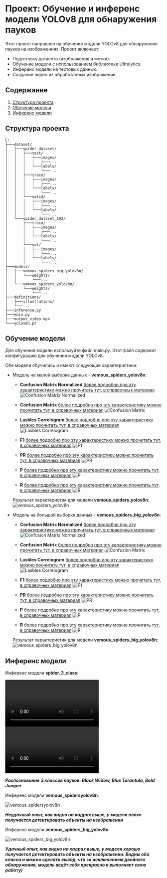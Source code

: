 # Проект: Обучение и инференс модели YOLOv8 для обнаружения пауков

Этот проект направлен на обучение модели YOLOv8 для обнаружения пауков на изображениях. Проект включает:
- Подготовку датасета (изображения и метки).
- Обучение модели с использованием библиотеки Ultralytics.
- Инференс модели на тестовых данных.
- Создание видео из обработанных изображений.

## Содержание
1. [Структура проекта](#структура-проекта)
2. [Обучение модели](#обучение-модели)
3. [Инференс модели](#инференс-модели)

## Структура проекта
``` bach
C:.
├───dataset/
│   ├───spider_dataset/
│   │   ├───test/
│   │   │   ├───images/
│   │   │   |   ├───...
│   │   │   └───labels/
│   │   │       └───...
│   │   ├───train/
│   │   │   ├───images/
│   │   │   |   ├───...
│   │   │   └───labels/
│   │   │       └───...
│   │   └───valid/
│   │   │   ├───images/
│   │   │   |   ├───...
│   │   │   └───labels/
│   │   │       └───...
│   └───spider_dataset_102/
│       ├───train/
│       │   ├───images/
│       │   |   ├───...
│       │   └───labels/
│       │       └───...
│       └───val/
│       │   ├───images/
│       │   |   ├───...
│       │   └───labels/
│       │       └───...
├───models/
│   ├───vemous_spiders_big_yolov8n/
│   │   └───weights/
│   │       └───...
│   └───vemous_spiders_yolov8n/
│       └───weights/
│           └───...
├───definitions/
│   ├───illustrations/
│   └───...
├───inference.py
├───main.py
├───output_video.mp4
└───yolov8n.pt
```

## Обучение модели
Для обучения модели используйте файл main.py. Этот файл содержит конфигурацию для обучения модели YOLOv8.

Обе модели обучились и имеют следующие характеристики:
- Модель на малой выборке данных - **vemous_spiders_yolov8n**:
    - **Confusion Matrix Normalized** [более подробно про эту характеристику можно прочитать тут, в справочных материал](https://github.com/VolinNilov/university/blob/main/methods_of_artificial_intelligence_in_mechatronics_and_robotics/2_lab_work/definitions/confusion_matrix_normalized.md)
        ![Confusion Matrix Normalized](https://github.com/VolinNilov/university/blob/main/methods_of_artificial_intelligence_in_mechatronics_and_robotics/2_lab_work/models/vemous_spiders_yolov8n/confusion_matrix_normalized.png)
    
    - **Confusion Matrix** [более подробно про эту характеристику можно прочитать тут, в справочных материал](https://github.com/VolinNilov/university/blob/main/methods_of_artificial_intelligence_in_mechatronics_and_robotics/2_lab_work/definitions/confusion_matrix.md)
        ![Confusion Matrix](https://github.com/VolinNilov/university/blob/main/methods_of_artificial_intelligence_in_mechatronics_and_robotics/2_lab_work/models/vemous_spiders_yolov8n/confusion_matrix.png)
    
    - **Lasbles Correlogram** [более подробно про эту характеристику можно прочитать тут, в справочных материал](https://github.com/VolinNilov/university/blob/main/methods_of_artificial_intelligence_in_mechatronics_and_robotics/2_lab_work/definitions/labels_correlogram.md)
        ![Lasbles Correlogram](https://github.com/VolinNilov/university/blob/main/methods_of_artificial_intelligence_in_mechatronics_and_robotics/2_lab_work/models/vemous_spiders_yolov8n/labels_correlogram.jpg)
    
    - **F1** [более подробно про эту характеристику можно прочитать тут, в справочных материал](https://github.com/VolinNilov/university/blob/main/methods_of_artificial_intelligence_in_mechatronics_and_robotics/2_lab_work/definitions/F1_curve.md)
        ![F1](https://github.com/VolinNilov/university/blob/main/methods_of_artificial_intelligence_in_mechatronics_and_robotics/2_lab_work/models/vemous_spiders_yolov8n/F1_curve.png)
    
    - **PR** [более подробно про эту характеристику можно прочитать тут, в справочных материал](https://github.com/VolinNilov/university/blob/main/methods_of_artificial_intelligence_in_mechatronics_and_robotics/2_lab_work/definitions/PR_curve.md)
        ![PR](https://github.com/VolinNilov/university/blob/main/methods_of_artificial_intelligence_in_mechatronics_and_robotics/2_lab_work/models/vemous_spiders_yolov8n/PR_curve.png)
    
    - **P** [более подробно про эту характеристику можно прочитать тут, в справочных материал](https://github.com/VolinNilov/university/blob/main/methods_of_artificial_intelligence_in_mechatronics_and_robotics/2_lab_work/definitions/P_curve.md)
        ![P](https://github.com/VolinNilov/university/blob/main/methods_of_artificial_intelligence_in_mechatronics_and_robotics/2_lab_work/models/vemous_spiders_yolov8n/P_curve.png)

    - **R** [более подробно про эту характеристику можно прочитать тут, в справочных материал](https://github.com/VolinNilov/university/blob/main/methods_of_artificial_intelligence_in_mechatronics_and_robotics/2_lab_work/definitions/R_curve.md)
        ![R](https://github.com/VolinNilov/university/blob/main/methods_of_artificial_intelligence_in_mechatronics_and_robotics/2_lab_work/models/vemous_spiders_yolov8n/R_curve.png)

    Результат характеристик для модели **vemous_spiders_yolov8n**:
    ![vemous_spiders_yolov8n](https://github.com/VolinNilov/university/blob/main/methods_of_artificial_intelligence_in_mechatronics_and_robotics/2_lab_work/models/vemous_spiders_yolov8n/results.png)

- Модель на большой выборке данных - **vemous_spiders_big_yolov8n**:
    - **Confusion Matrix Normalized** [более подробно про эту характеристику можно прочитать тут, в справочных материал](https://github.com/VolinNilov/university/blob/main/methods_of_artificial_intelligence_in_mechatronics_and_robotics/2_lab_work/definitions/confusion_matrix_normalized.md)
        ![Confusion Matrix Normalized](https://github.com/VolinNilov/university/blob/main/methods_of_artificial_intelligence_in_mechatronics_and_robotics/2_lab_work/models/vemous_spiders_big_yolov8n/confusion_matrix_normalized.png)
    
    - **Confusion Matrix** [более подробно про эту характеристику можно прочитать тут, в справочных материал](https://github.com/VolinNilov/university/blob/main/methods_of_artificial_intelligence_in_mechatronics_and_robotics/2_lab_work/definitions/confusion_matrix.md)
        ![Confusion Matrix](https://github.com/VolinNilov/university/blob/main/methods_of_artificial_intelligence_in_mechatronics_and_robotics/2_lab_work/models/vemous_spiders_big_yolov8n/confusion_matrix.png)
    
    - **Lasbles Correlogram** [более подробно про эту характеристику можно прочитать тут, в справочных материал](https://github.com/VolinNilov/university/blob/main/methods_of_artificial_intelligence_in_mechatronics_and_robotics/2_lab_work/definitions/labels_correlogram.md)
        ![Lasbles Correlogram](https://github.com/VolinNilov/university/blob/main/methods_of_artificial_intelligence_in_mechatronics_and_robotics/2_lab_work/models/vemous_spiders_big_yolov8n/labels_correlogram.jpg)
    
    - **F1** [более подробно про эту характеристику можно прочитать тут, в справочных материал](https://github.com/VolinNilov/university/blob/main/methods_of_artificial_intelligence_in_mechatronics_and_robotics/2_lab_work/definitions/F1_curve.md)
        ![F1](https://github.com/VolinNilov/university/blob/main/methods_of_artificial_intelligence_in_mechatronics_and_robotics/2_lab_work/models/vemous_spiders_big_yolov8n/F1_curve.png)
    
    - **PR** [более подробно про эту характеристику можно прочитать тут, в справочных материал](https://github.com/VolinNilov/university/blob/main/methods_of_artificial_intelligence_in_mechatronics_and_robotics/2_lab_work/definitions/PR_curve.md)
        ![PR](https://github.com/VolinNilov/university/blob/main/methods_of_artificial_intelligence_in_mechatronics_and_robotics/2_lab_work/models/vemous_spiders_big_yolov8n/PR_curve.png)
    
    - **P** [более подробно про эту характеристику можно прочитать тут, в справочных материал](https://github.com/VolinNilov/university/blob/main/methods_of_artificial_intelligence_in_mechatronics_and_robotics/2_lab_work/definitions/P_curve.md)
        ![P](https://github.com/VolinNilov/university/blob/main/methods_of_artificial_intelligence_in_mechatronics_and_robotics/2_lab_work/models/vemous_spiders_big_yolov8n/P_curve.png)

    - **R** [более подробно про эту характеристику можно прочитать тут, в справочных материал](https://github.com/VolinNilov/university/blob/main/methods_of_artificial_intelligence_in_mechatronics_and_robotics/2_lab_work/definitions/R_curve.md)
        ![R](https://github.com/VolinNilov/university/blob/main/methods_of_artificial_intelligence_in_mechatronics_and_robotics/2_lab_work/models/vemous_spiders_big_yolov8n/R_curve.png)

    Результат характеристик для модели **vemous_spiders_big_yolov8n**:
    ![vemous_spiders_big_yolov8n](https://github.com/VolinNilov/university/blob/main/methods_of_artificial_intelligence_in_mechatronics_and_robotics/2_lab_work/models/vemous_spiders_big_yolov8n/results.png)


## Инференс модели

Инференс модели **spider_3_class**: 

![spider_3_class без NMS](https://github.com/VolinNilov/university/blob/main/methods_of_artificial_intelligence_in_mechatronics_and_robotics/2_lab_work/output_video/spiders_3_class/spiders_3_class_without_nms.mp4)
![spider_3_class c NMS](https://github.com/VolinNilov/university/blob/main/methods_of_artificial_intelligence_in_mechatronics_and_robotics/2_lab_work/output_video/spiders_3_class/spiders_3_class_with_nms.mp4)

***Распознование 3 классов пауков: Black Widow, Blue Tarantula, Bold Jumper***

Инференс модели **vemous_spidersyolov8n**: 

![vemous_spidersyolov8n](https://github.com/VolinNilov/university/blob/main/methods_of_artificial_intelligence_in_mechatronics_and_robotics/2_lab_work/definitions/illustrations/vemous_spiders_yolov8n.gif)

***Неудачный опыт, как видно на кадрах выше, у модели плохо получается детектировать объекты на изображении***

Инференс модели **vemous_spiders_big_yolov8n**:

![vemous_spiders_big_yolov8n](https://github.com/VolinNilov/university/blob/main/methods_of_artificial_intelligence_in_mechatronics_and_robotics/2_lab_work/definitions/illustrations/vemous_spiders_big_yolov8n.gif)

***Удачный опыт, как видно на кадрах выше, у модели хорошо получается детектировать объекты на изображении. Видны оба класса и можно сделать вывод, что за исключением двойного обнаружения, модель ведёт себя прекрасно и выполняет свою работу)***

